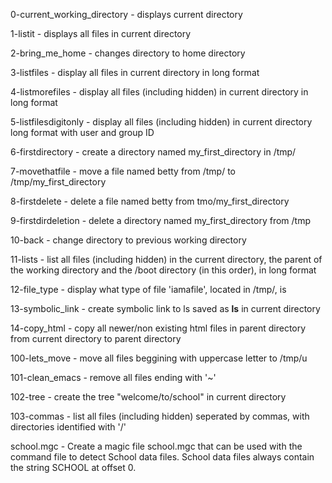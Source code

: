 0-current_working_directory - 
    displays current directory

1-listit - 
    displays all files in current
    directory

2-bring_me_home - 
    changes directory to home directory

3-listfiles - 
    display all files in current 
    directory in long format

4-listmorefiles - 
    display all files (including hidden)
    in current directory in long format

5-listfilesdigitonly -
    display all files (including hidden)
    in current directory long format
    with user and group ID

6-firstdirectory -
    create a directory named 
    my_first_directory in /tmp/

7-movethatfile -
    move a file named betty from /tmp/ to
    /tmp/my_first_directory

8-firstdelete -
    delete a file named betty from
    tmo/my_first_directory

9-firstdirdeletion -
    delete a directory named 
    my_first_directory from /tmp

10-back -
    change directory to previous working
    directory

11-lists -
    list all files (including hidden) in
    the current directory, the parent of
    the working directory and the /boot
    directory (in this order), in long
    format

12-file_type -
    display what type of file 'iamafile',
    located in /tmp/, is

13-symbolic_link -
    create symbolic link to ls saved as
    __ls__ in current directory

14-copy_html -
   copy all newer/non existing html files
   in parent directory from current
   directory to parent directory

100-lets_move -
    move all files beggining with
    uppercase letter to /tmp/u

101-clean_emacs -
    remove all files ending with '~'

102-tree -
    create the tree "welcome/to/school"
    in current directory

103-commas -
    list all files (including hidden)
    seperated by commas, with directories
    identified with '/'

school.mgc -
    Create a magic file school.mgc that
    can be used with the command file to
    detect School data files. School data
    files always contain the string
    SCHOOL at offset 0.
